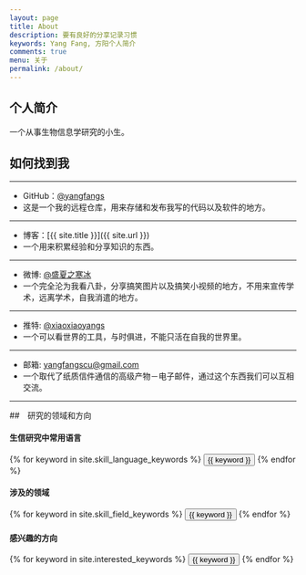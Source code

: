 ```yaml
---
layout: page
title: About
description: 要有良好的分享记录习惯
keywords: Yang Fang, 方阳个人简介
comments: true
menu: 关于
permalink: /about/
---
```


## 个人简介

一个从事生物信息学研究的小生。


## 如何找到我

***

* GitHub：[@yangfangs](https://github.com/yangfangs)
* 这是一个我的远程仓库，用来存储和发布我写的代码以及软件的地方。

***

* 博客：[{{ site.title }}]({{ site.url }})
* 一个用来积累经验和分享知识的东西。

***

* 微博: [@盛夏之寒冰](http://weibo.com/2356685507/profile?topnav=1&wvr=6&is_all=1)
* 一个完全沦为我看八卦，分享搞笑图片以及搞笑小视频的地方，不用来宣传学术，远离学术，自我消遣的地方。

***

* 推特: [@xiaoxiaoyangs](https://twitter.com/xiaoxiaoyangs?edit=true)
* 一个可以看世界的工具，与时俱进，不能只活在自我的世界里。

***

* 邮箱: yangfangscu@gmail.com
* 一个取代了纸质信件通信的高级产物－电子邮件，通过这个东西我们可以互相交流。

***

##　研究的领域和方向

#### 生信研究中常用语言
<div class="btn-inline">
    {% for keyword in site.skill_language_keywords %}
    <button class="btn btn-outline" type="button">{{ keyword }}</button>
    {% endfor %}
</div>

#### 涉及的领域
<div class="btn-inline">
    {% for keyword in site.skill_field_keywords %}
    <button class="btn btn-outline" type="button">{{ keyword }}</button>
    {% endfor %}
</div>

#### 感兴趣的方向
<div class="btn-inline">
    {% for keyword in site.interested_keywords %}
    <button class="btn btn-outline" type="button">{{ keyword }}</button>
    {% endfor %}
</div>
